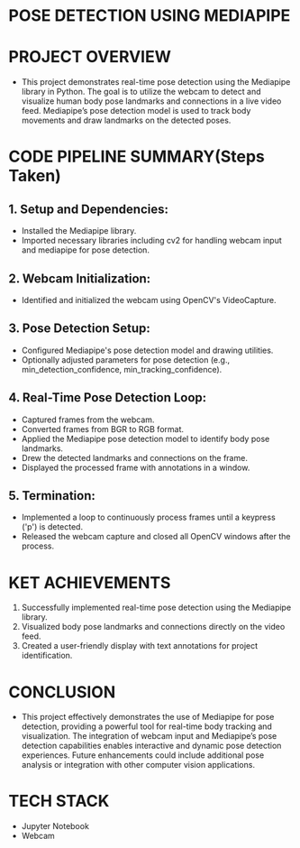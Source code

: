 # POSE DETECTION USING MEDIAPIPE

# PROJECT OVERVIEW
- This project demonstrates real-time pose detection using the Mediapipe library in Python. The goal is to utilize the webcam to detect and visualize human body pose landmarks and connections in a live video feed. Mediapipe’s pose detection model is used to track body movements and draw landmarks on the detected poses.

# CODE PIPELINE SUMMARY(Steps Taken)

## 1.  Setup and Dependencies:
-  Installed the Mediapipe library.
-  Imported necessary libraries including cv2 for handling webcam input and mediapipe for pose detection.

## 2.  Webcam Initialization:
- Identified and initialized the webcam using OpenCV's VideoCapture.

## 3.  Pose Detection Setup:
-  Configured Mediapipe's pose detection model and drawing utilities.
-  Optionally adjusted parameters for pose detection (e.g., min_detection_confidence, min_tracking_confidence).

## 4.  Real-Time Pose Detection Loop:
-  Captured frames from the webcam.
-  Converted frames from BGR to RGB format.
-  Applied the Mediapipe pose detection model to identify body pose landmarks.
-  Drew the detected landmarks and connections on the frame.
-  Displayed the processed frame with annotations in a window.

## 5.  Termination:
-  Implemented a loop to continuously process frames until a keypress ('p') is detected.
-  Released the webcam capture and closed all OpenCV windows after the process.

# KET ACHIEVEMENTS
1.  Successfully implemented real-time pose detection using the Mediapipe library.
2.  Visualized body pose landmarks and connections directly on the video feed.
3.  Created a user-friendly display with text annotations for project identification.

# CONCLUSION
-  This project effectively demonstrates the use of Mediapipe for pose detection, providing a powerful tool for real-time body tracking and visualization. The integration of webcam input and Mediapipe’s pose detection capabilities enables interactive and dynamic pose detection experiences. Future enhancements could include additional pose analysis or integration with other computer vision applications.

# TECH STACK
-  Jupyter Notebook
-  Webcam
